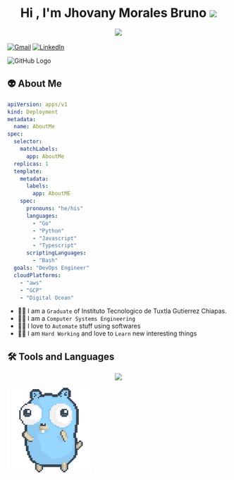 <h1 align="center">Hi , I'm Jhovany Morales Bruno <img src="https://media.giphy.com/media/hvRJCLFzcasrR4ia7z/giphy.gif" width="35"></h1>
<p align="center">
  <a href="https://github.com/DenverCoder1/readme-typing-svg"><img src="https://readme-typing-svg.herokuapp.com?lines=DevOps+Engineer;Backend+Developer&center=true&width=500&height=50"></a>
</p>

  <a href="mailto:jhovanymb.info@gmail.com"><img img src="https://img.shields.io/badge/gmail-%23EA4335.svg?style=&logo=gmail&logoColor=white" alt="Gmail"/></a>
  <a href="https://www.linkedin.com/in/brunojhovany/"><img src="https://img.shields.io/badge/linkedin-%230A66C2.svg?style=&logo=linkedin&logoColor=white" alt="LinkedIn"/></a>

 ![GitHub Logo](https://raw.githubusercontent.com/halfrost/halfrost/master/icons/header_white_.png)

## :alien: About Me
```yaml
apiVersion: apps/v1
kind: Deployment
metadata:
  name: AboutMe
spec:
  selector:
    matchLabels:
      app: AboutMe
  replicas: 1
  template:
    metadata:
      labels:
        app: AboutME
    spec:
      pronouns: "he/his"
      languages: 
        - "Go"
        - "Python"
        - "Javascript"
        - "Typescript"
      scriptingLanguages:
        - "Bash"
  goals: "DevOps Engineer"
  cloudPlatforms:
    - "aws"
    - "GCP"
    - "Digital Ocean"
```

  - :man_student: I am a `Graduate` of Instituto Tecnologico de Tuxtla Gutierrez Chiapas.
  - :man_scientist: I am a `Computer Systems Engineering`
  - :man_technologist: I love to `Automate` stuff using softwares
  - :man_office_worker: I am `Hard Working` and love to `Learn` new interesting things

## :hammer_and_wrench: Tools and Languages
<p align="center">
  <a href="https://skillicons.dev">
    <img src="https://skillicons.dev/icons?i=kubernetes,docker,bash,python,go,linux,git,jenkins,grafana,aws,vim,vscode,visualstudio,angular,nestjs,mongodb,firebase,nodejs,express,flask,raspberrypi" />
  </a>
</p>

<!---[![Top Langs](https://github-readme-stats.vercel.app/api/top-langs/?username=brunojhovany&theme=dracula&layout=compact&langs_count=8&count_private=true&show_icons=true&hide=php,html,css)](https://github.com/brunojhovany)
-->

![gopher dancing](https://github.com/bashbunni/bashbunni/blob/main/dancing-gopher.gif)
